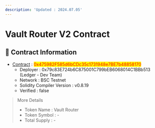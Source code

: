 ```yaml
---
description: 'Updated : 2024.07.05'
---
```


# Vault Router V2 Contract



## 📌  Contract Information <a href="#stg-contract-information" id="stg-contract-information"></a>

* [Contract](https://testnet.bscscan.com/address/0x475982F585d6bCDc35c1731948e7BE7b48858170) : <mark style="color:red;">0x475982F585d6bCDc35c1731948e7BE7b48858170</mark>
  * Deployer : 0x79c83E724b6C875001C799bEB6068014C1BBb513 (Ledger - Dev Team)
  * Network : BSC Testnet
  * Solidity Compiler Version : v0.8.19
  * Verified : false

> More Details
>
> * Token Name : Vault Router
> * Token Symbol : -
> * Total Supply : -
